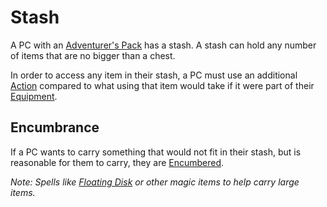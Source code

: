 # Stash

A PC with an [Adventurer's Pack](../../Items%20and%20Gear/Gear/100%20Coins/Adventurer's%20Pack.md) has a stash. A stash can hold any number of items that are no bigger than a chest.

In order to access any item in their stash, a PC must use an additional [Action](../../Game%20Procedures/Core%20Procedures/Action.md) compared to what using that item would take if it were part of their [Equipment](Equipment.md).

## Encumbrance

If a PC wants to carry something that would not fit in their stash, but is reasonable for them to carry, they are [Encumbered](../../Game%20Procedures/Conditions/Encumbered.md).

*Note: Spells like [Floating Disk](../../Magic/Spells/Spells%20by%20Level/Level%201/Floating%20Disk.md) or other magic items to help carry large items.*
